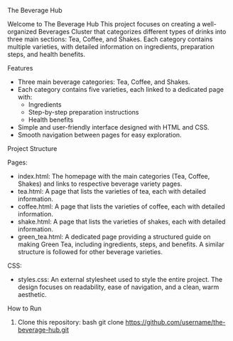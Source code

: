  The Beverage Hub

Welcome to The Beverage Hub 
This project focuses on creating a well-organized Beverages Cluster that 
categorizes different types of drinks into three main sections: Tea, Coffee, and Shakes.
Each category contains multiple varieties, with detailed information on ingredients, preparation steps, and health benefits.

 Features
- Three main beverage categories: Tea, Coffee, and Shakes.
- Each category contains five varieties, each linked to a dedicated page with:
  - Ingredients
  - Step-by-step preparation instructions
  - Health benefits
- Simple and user-friendly interface designed with HTML and CSS.
- Smooth navigation between pages for easy exploration.

 Project Structure

 Pages:
- index.html: The homepage with the main categories (Tea, Coffee, Shakes) and links to respective beverage variety pages.
- tea.html: A page that lists the varieties of tea, each with detailed information.
- coffee.html: A page that lists the varieties of coffee, each with detailed information.
- shake.html: A page that lists the varieties of shakes, each with detailed information.
- green_tea.html: A dedicated page providing a structured guide on making Green Tea, including ingredients, steps, and benefits. A similar structure is followed for other beverage varieties.

 CSS:
- styles.css: An external stylesheet used to style the entire project. The design focuses on readability, ease of navigation, and a clean, warm aesthetic.

 How to Run

1. Clone this repository:
   bash
   git clone https://github.com/username/the-beverage-hub.git
